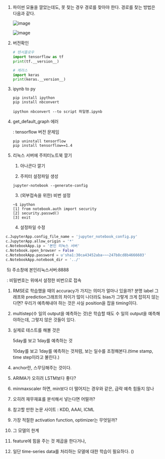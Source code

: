 1. 파이썬 모듈을 깔았는데도, 못 찾는 경우 경로를 찾아야 한다. 경로를 찾는 방법은 다음과 같다.

   ![image](https://user-images.githubusercontent.com/42775225/82819637-a87cd080-9edb-11ea-99f0-762b4c763525.png)

   ![image](https://user-images.githubusercontent.com/42775225/82819656-b2063880-9edb-11ea-8923-432d5e6f0358.png)

   

2. 버전확인

   ```python
   # 텐서플로우
   import tensorflow as tf
   print(tf.__version__)
   
   # 케라스
   import keras
   print(keras.__version__)
   ```

   

3. ipynb to py

   ```shell
   pip install ipython
   pip install nbconvert
   
   ipython nbconvert --to script 파일명.ipynb
   ```

   

4. get_default_graph 에러

   : tensorflow 버전 문제임

   ```shell
   pip uninstall tensorflow
   pip install tensorflow==1.4
   ```



5. 리눅스 서버에 주피터노트북 깔기

   1) 아나콘다 깔기

   2) 주피터 설정파일 생성

   ```shell
   jupyter-notebook --generate-config
   ```

   3) (외부접속을 위한) 비번 설정

   ``` shell
   ~$ ipython
   [1] from notebook.auth import security
   [2] security.passwd()
   [3] exit
   ```

   4) 설정파일 수정

```python
c.JupyterApp.config_file_name = 'jupyter_notebook_config.py'
c.JupyterApp.allow_origin = '*'
c.NotebookApp.ip = '본인 리눅스 서버'
c.Notebook.open_browser = False
c.NotebookApp.password = u'sha1:30ca43452aba~~~247b8cd8b4666603'
c.NotebookApp.notebook_dir = '../'
```

​	5) 주소창에 본인리눅스서버:8888

​	: 비밀번호는 위에서 설정한 비번으로 접속







1. RMSE로 학습했을 때의 accuracy가 가지는 의미가 얼마나 있을까? 분명 label 그래프와 prediction그래프의 차이가 많이 나더라도 bias가 그렇게 크게 잡히지 않는다면? 우리가 예측해내야 하는 것은 사실 position을 잡을 timing이다.

2. multistep(수 일의 output을 예측하는 것)은 학습할 때도 수 일의 output을 예측해야하는데, 그렇지 않은 것들이 있다.

3. 실제로 테스트를 해볼 것은

   5day를 보고 1day를 예측하는 것

   10day를 보고 1day를 예측하는 것처럼, 보는 일수를 조정해본다.(time stamp, time step이라고 불린다.)

4. anchor란, 스무딩해주는 것이다.

5. ARIMA가 오히려 LSTM보다 좋다?

6. minmaxscaler 하면, min보다 더 떨어지는 경우와 같은, 급락 예측 힘들지 않나

7. 오히려 재무재표를 분석해서 넣는다면 어떨까?

8. 참고할 만한 논문 사이트 : KDD, AAAI, ICML

9. 가장 적절한 activation function, optimizer는 무엇일까?

10. 그 모델의 한계

11. feature에 힘을 주는 것 제곱을 한다거나,

12. 일단 time-series data를 처리하는 모델에 대한 학습이 필요하다. ()